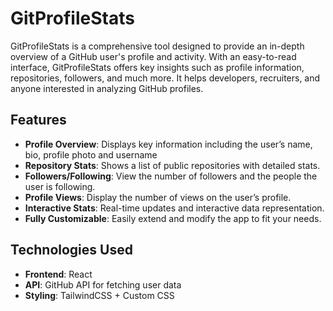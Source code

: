 # GitProfileStats

GitProfileStats is a comprehensive tool designed to provide an in-depth overview of a GitHub user's profile and activity. With an easy-to-read interface, GitProfileStats offers key insights such as profile information, repositories, followers, and much more. It helps developers, recruiters, and anyone interested in analyzing GitHub profiles.

## Features

- **Profile Overview**: Displays key information including the user’s name, bio, profile photo and username
- **Repository Stats**: Shows a list of public repositories with detailed stats.
- **Followers/Following**: View the number of followers and the people the user is following.
- **Profile Views**: Display the number of views on the user’s profile.
- **Interactive Stats**: Real-time updates and interactive data representation.
- **Fully Customizable**: Easily extend and modify the app to fit your needs.

## Technologies Used

- **Frontend**: React
- **API**: GitHub API for fetching user data
- **Styling**: TailwindCSS + Custom CSS

